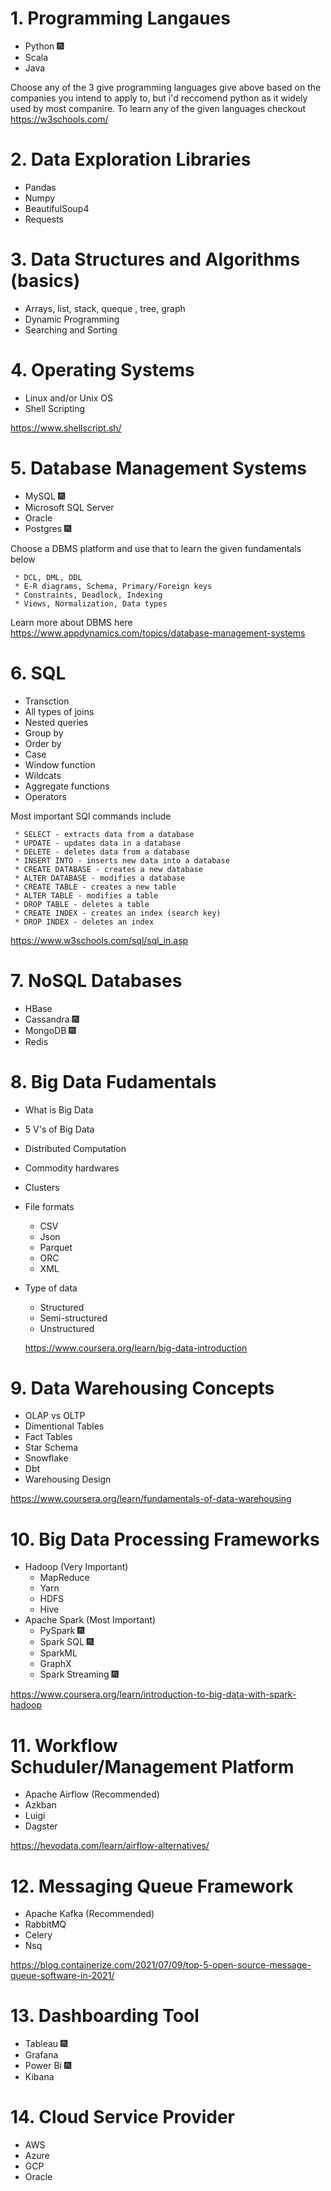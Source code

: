 # 1. Programming Langaues

* Python :fireworks:
* Scala 
* Java

Choose any of the 3 give programming languages give above based on the companies you intend to apply to, but i'd reccomend python as it widely used by most companire.
To learn any of the given languages checkout <https://w3schools.com/>

# 2. Data Exploration Libraries

* Pandas
* Numpy
* BeautifulSoup4 
* Requests

# 3. Data Structures and Algorithms (basics)

* Arrays, list, stack, queque , tree, graph
* Dynamic Programming
* Searching and Sorting

# 4. Operating Systems

* Linux and/or Unix OS
* Shell Scripting

<https://www.shellscript.sh/>

# 5. Database Management Systems

* MySQL :fireworks:
* Microsoft SQL Server
* Oracle
* Postgres :fireworks:

Choose a DBMS platform and use that to learn the given fundamentals below

     * DCL, DML, DDL
     * E-R diagrams, Schema, Primary/Foreign keys
     * Constraints, Deadlock, Indexing
     * Views, Normalization, Data types
    
Learn more about DBMS here <https://www.appdynamics.com/topics/database-management-systems>


# 6. SQL

* Transction
* All types of joins 
* Nested queries
* Group by
* Order by
* Case
* Window function
* Wildcats
* Aggregate functions
* Operators
    
Most important SQl commands include


     * SELECT - extracts data from a database
     * UPDATE - updates data in a database
     * DELETE - deletes data from a database
     * INSERT INTO - inserts new data into a database
     * CREATE DATABASE - creates a new database
     * ALTER DATABASE - modifies a database
     * CREATE TABLE - creates a new table
     * ALTER TABLE - modifies a table
     * DROP TABLE - deletes a table
     * CREATE INDEX - creates an index (search key)
     * DROP INDEX - deletes an index

<https://www.w3schools.com/sql/sql_in.asp>

# 7. NoSQL Databases

* HBase
* Cassandra :fireworks:
* MongoDB :fireworks:
* Redis


# 8. Big Data Fudamentals

* What is Big Data
* 5 V's of Big Data
* Distributed Computation
* Commodity hardwares
* Clusters
* File formats
     * CSV
     * Json
     * Parquet
     * ORC
     * XML
* Type of data
     * Structured
     * Semi-structured
     * Unstructured
    
    
    <https://www.coursera.org/learn/big-data-introduction>
    
# 9. Data Warehousing Concepts

* OLAP vs OLTP
* Dimentional Tables
* Fact Tables
* Star Schema
* Snowflake
* Dbt
* Warehousing Design

<https://www.coursera.org/learn/fundamentals-of-data-warehousing>

# 10. Big Data Processing Frameworks

* Hadoop (Very Important)
    * MapReduce
    * Yarn
    * HDFS
    * Hive
* Apache Spark (Most Important)
    * PySpark :fireworks:
    * Spark SQL :fireworks:
    * SparkML
    * GraphX
    * Spark Streaming :fireworks:
    
<https://www.coursera.org/learn/introduction-to-big-data-with-spark-hadoop>
    
# 11. Workflow Schuduler/Management Platform

* Apache Airflow (Recommended)
* Azkban
* Luigi
* Dagster

<https://hevodata.com/learn/airflow-alternatives/>

# 12. Messaging Queue Framework

* Apache Kafka (Recommended)
* RabbitMQ
* Celery
* Nsq

<https://blog.containerize.com/2021/07/09/top-5-open-source-message-queue-software-in-2021/>

# 13. Dashboarding Tool

* Tableau :fireworks:
* Grafana
* Power Bi :fireworks:
* Kibana

# 14. Cloud Service Provider
* AWS
* Azure
* GCP
* Oracle





    

